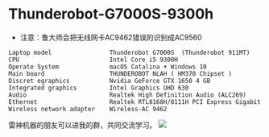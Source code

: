 # Thunderobot-G7000S-9300h

* 注意：鲁大师会把无线网卡AC9462错误的识别成AC9560

```
Laptop model                Thunderobot G7000S  (Thunderobot 911MT)
CPU                         Intel Core i5 9300H
Operate System              macOS Catalina + Windows 10 
Main board                  THUNDEROBOT NLAH ( HM370 Chipset )
Discret egraphics           Nvidia GeForce GTX 1650 4 GB
Integrated graphics         Intel Graphics UHD 630
Audio                       Realtek High Definition Audio (ALC269) 
Ethernet                    Realtek RTL8168H/8111H PCI Express Gigabit 
Wireless network adapter    Wireless-AC 9462 
```

雷神机器的朋友可以进我的群，共同交流学习。
![](https://raw.githubusercontent.com/athlonreg/Thunderobot-911-Air-i7-9750h/master/CLOVER/misc/qqgroup.png)

